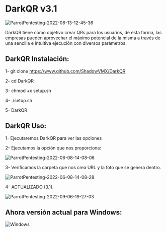 # DarkQR v3.1


![ParrotPentesting-2022-06-13-12-45-36](https://user-images.githubusercontent.com/92258683/173337476-e6ae7432-6d59-47e2-ad78-ff54bedce8ec.png)



DarkQR tiene como objetivo crear QRs para los usuarios, de esta forma, las empresas pueden aprovechar el máximo potencial de la misma a través de una sencilla e intuitiva ejecución con diversos parámetros.


## DarkQR Instalación:

1- git clone https://www.github.com/ShadowVMX/DarkQR

2- cd DarkQR

3- chmod +x setup.sh

4- ./setup.sh

5- DarkQR

## DarkQR Uso:

1- Ejecutaremos DarkQR para ver las opciones

2- Ejecutamos la opción que nos proporciona:

![ParrotPentesting-2022-06-08-14-08-06](https://user-images.githubusercontent.com/92258683/172613026-34e624e1-6e73-49dc-b8af-f2ac8f901404.png)

3- Verificamos la carpeta que nos crea URL y la foto que se genera dentro.

![ParrotPentesting-2022-06-08-14-08-28](https://user-images.githubusercontent.com/92258683/172613079-f88278ba-d539-420e-9d34-b3ce6dca4b6e.png)

4- ACTUALIZADO (3.1).

![ParrotPentesting-2022-09-06-19-27-03](https://user-images.githubusercontent.com/92258683/188745356-ba6aab59-3a1b-41f6-9154-e635cf7802d2.png)



## Ahora versión actual para Windows:

![Windows](https://user-images.githubusercontent.com/92258683/177009696-1e4b0829-0097-464b-aeb1-0643cfb606f5.png)






